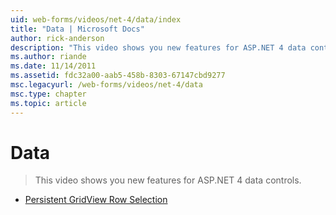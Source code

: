 ```yaml
---
uid: web-forms/videos/net-4/data/index
title: "Data | Microsoft Docs"
author: rick-anderson
description: "This video shows you new features for ASP.NET 4 data controls."
ms.author: riande
ms.date: 11/14/2011
ms.assetid: fdc32a00-aab5-458b-8303-67147cbd9277
msc.legacyurl: /web-forms/videos/net-4/data
msc.type: chapter
ms.topic: article
---
```

# Data

> This video shows you new features for ASP.NET 4 data controls.

- [Persistent GridView Row Selection](aspnet-4-quick-hit-persistent-gridview-row-selection.md)
